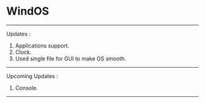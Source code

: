 # WindOS
-----------------------------------------------------
Updates :
  1. Applications support.
  2. Clock.
  3. Used single file for GUI to make OS smooth.
-----------------------------------------------------
Upcoming Updates :
  1. Console.
-----------------------------------------------------
